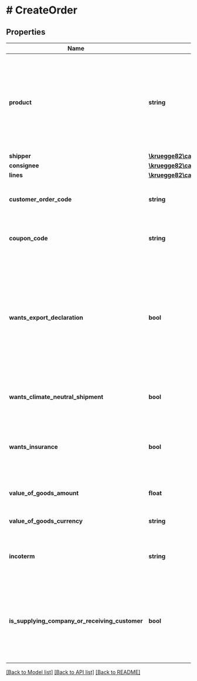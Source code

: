 # # CreateOrder

## Properties

Name | Type | Description | Notes
------------ | ------------- | ------------- | -------------
**product** | **string** | The product for which a quotation should be received. Possible values: DIRECT, EXPRESS, EXPRESS_8, EXPRESS_10, EXPRESS_12, EXPRESS_16, FIX, FIX_8, FIX_10, FIX_12, FIX_16, STANDARD. |
**shipper** | [**\kruegge82\cargoboard\Model\ShipperOrder**](ShipperOrder.md) |  |
**consignee** | [**\kruegge82\cargoboard\Model\ConsigneeOrder**](ConsigneeOrder.md) |  |
**lines** | [**\kruegge82\cargoboard\Model\CreateLineOrder[]**](CreateLineOrder.md) | Line for a product. |
**customer_order_code** | **string** | A code applied by customer that will appear on documents as CustomerOrderNo | [optional]
**coupon_code** | **string** | A code applied by customer that will allow for special actions like discount etc. | [optional]
**wants_export_declaration** | **bool** | A service where shipment will be declared for customs. Some customers do this by themselves and others book this option. This service should be only possible if shipment goes to, or comes from a country outside of the EU, like Great Britain, Norway, Switzerland. | [optional] [default to false]
**wants_climate_neutral_shipment** | **bool** | Negative environmental impact will be reduced for this service. | [optional] [default to true]
**wants_insurance** | **bool** | Cargoboard will organize an insurance for this shipment. goodsValueAmount is necessary if you set wantsInsurance | [optional] [default to false]
**value_of_goods_amount** | **float** | Amount of money - value of goods for insurance or customs | [optional]
**value_of_goods_currency** | **string** | Currency of value of goods. Possible values EUR | [optional]
**incoterm** | **string** | Incoterm - should always be STANDARD and if you ship to Switzerland, or UK it should be DAP | [optional]
**is_supplying_company_or_receiving_customer** | **bool** | Has to be set if shipment is going to Switzerland or other non-EU countries for tax reasons. If true customer is supplying company or receiving customer. | [optional]

[[Back to Model list]](../../README.md#models) [[Back to API list]](../../README.md#endpoints) [[Back to README]](../../README.md)
